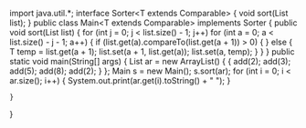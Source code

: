 import java.util.*;
interface Sorter<T extends Comparable<T>> {
    void sort(List<T> list);
}
public class Main<T extends Comparable<T>> implements Sorter<T> {
    public void sort(List<T> list) {
        for (int j = 0; j < list.size() - 1; j++)
            for (int a = 0; a < list.size() - j - 1; a++) {
                if (list.get(a).compareTo(list.get(a + 1)) > 0) {
                } else {
                    T temp = list.get(a + 1);
                    list.set(a + 1, list.get(a));
                    list.set(a, temp);
                }
            }
    }
    public static void main(String[] args) {
        List<Integer> ar = new ArrayList<Integer>() {
            {
                add(2);
                add(3);
                add(5);
                add(8);
                add(2);
            }
        };
        Main s = new Main();
        s.sort(ar);
        for (int i = 0; i < ar.size(); i++) {
            System.out.print(ar.get(i).toString() + " ");
        }

    }

}
